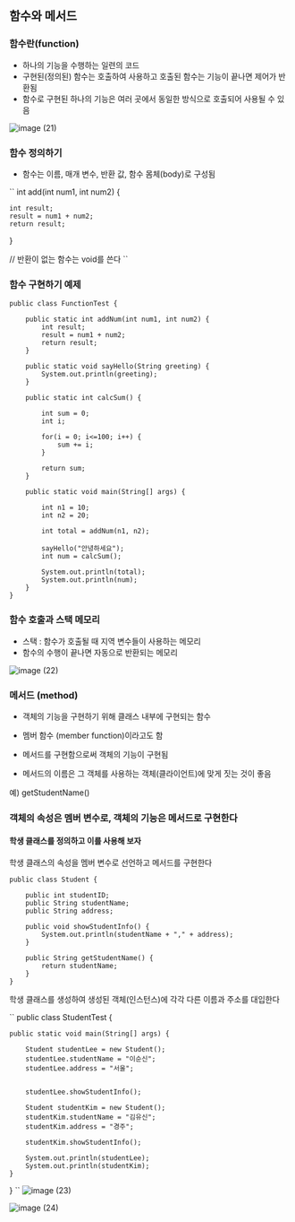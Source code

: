 ## 함수와 메서드

### 함수란(function)

- 하나의 기능을 수행하는 일련의 코드
- 구현된(정의된) 함수는 호출하여 사용하고 호출된 함수는 기능이 끝나면 제어가 반환됨
- 함수로 구현된 하나의 기능은 여러 곳에서 동일한 방식으로 호출되어 사용될 수 있음

![image (21)](https://user-images.githubusercontent.com/105026909/191457020-70279e35-0502-46da-9e2d-6c4edacff6b7.png)

### 함수 정의하기

- 함수는 이름, 매개 변수, 반환 값, 함수 몸체(body)로 구성됨

``
int add(int num1, int num2) {

	int result;
	result = num1 + num2;
	return result;
}

// 반환이 없는 함수는 void를 쓴다
``
### 함수 구현하기 예제

```
public class FunctionTest {

	public static int addNum(int num1, int num2) {
		int result;
		result = num1 + num2;
		return result;
	}

	public static void sayHello(String greeting) {
		System.out.println(greeting);
	}

	public static int calcSum() {

		int sum = 0;
		int i;

		for(i = 0; i<=100; i++) {
			sum += i;
		}

		return sum;
	}

	public static void main(String[] args) {

		int n1 = 10;
		int n2 = 20;

		int total = addNum(n1, n2);

		sayHello("안녕하세요");
		int num = calcSum();

		System.out.println(total);
		System.out.println(num);
	}
}
```

### 함수 호출과 스택 메모리

- 스택 : 함수가 호출될 때 지역 변수들이 사용하는 메모리
- 함수의 수행이 끝나면 자동으로 반환되는 메모리

![image (22)](https://user-images.githubusercontent.com/105026909/191457457-c62154db-40e2-4ec9-b260-5f61dc5efa65.png)

### 메서드 (method)

- 객체의 기능을 구현하기 위해 클래스 내부에 구현되는 함수

- 멤버 함수 (member function)이라고도 함

- 메서드를 구현함으로써 객체의 기능이 구현됨

- 메서드의 이름은 그 객체를 사용하는 객체(클라이언트)에 맞게 짓는 것이 좋음

예) getStudentName()

### 객체의 속성은 멤버 변수로, 객체의 기능은 메서드로 구현한다

#### 학생 클래스를 정의하고 이를 사용해 보자

학생 클래스의 속성을 멤버 변수로 선언하고 메서드를 구현한다
```
public class Student {

	public int studentID;
	public String studentName;
	public String address;

	public void showStudentInfo() {
		System.out.println(studentName + "," + address);
	}

	public String getStudentName() {
		return studentName;
	}
}
```
학생 클래스를 생성하여 생성된 객체(인스턴스)에 각각 다른 이름과 주소를 대입한다

``
public class StudentTest {

	public static void main(String[] args) {

		Student studentLee = new Student();
		studentLee.studentName = "이순신";
		studentLee.address = "서울";


		studentLee.showStudentInfo();

		Student studentKim = new Student();
		studentKim.studentName = "김유신";
		studentKim.address = "경주";

		studentKim.showStudentInfo();

		System.out.println(studentLee);
		System.out.println(studentKim);
	}

}
``
![image (23)](https://user-images.githubusercontent.com/105026909/191457957-016c2fb2-e76c-4af7-a2a9-9b1ff19b54b0.png)

![image (24)](https://user-images.githubusercontent.com/105026909/191457964-f1a364ab-633b-4b7f-9f7c-3caa4f1112aa.png)


